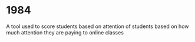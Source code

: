 # 1984
A tool used to score students based on attention of students based on how much attention they are paying to online classes

